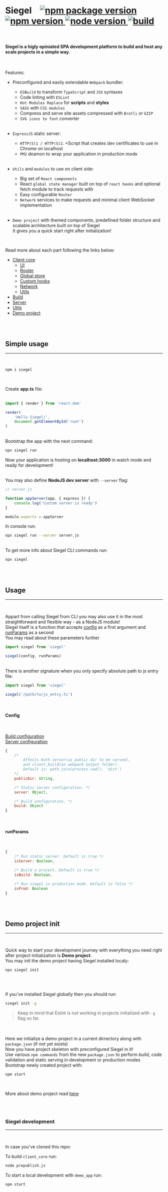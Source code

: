 <br />
<h1>
    Siegel&nbsp;&nbsp;&nbsp;

<a href='https://badge.fury.io/js/siegel' target='_blank'>
    <img src='https://badge.fury.io/js/siegel.svg' alt='npm package version' />
</a>

<a href=''>
    <img src='https://img.shields.io/badge/npm%20v-%3E%3D%207-brightgreen' alt='npm version' />
</a>

<a href=''>
    <img src='https://img.shields.io/badge/node%20v-%3E%3D%2016-brightgreen' alt='node version' />
</a>

<a href=''>
    <img src='https://github.com/cybercookie/siegel/workflows/build/badge.svg' alt='build' />
</a>
</h1>

<br />

#### Siegel is a higly opiniated SPA development platform to build and host any scale projects in a simple way.

<br />

Features:
- Preconfigured and easily extendable `Webpack` bundler:
    - `ESBuild` to transform `TypeScript` and `JSX` syntaxes
    - Code linting with `ESLint`
    - `Hot Modules Replace` for **scripts** and **styles**
    - `SASS` with `CSS modules`
    - Compress and serve site assets compressed with `Brotli` or `GZIP`
    - `SVG icons to font` converter<br /><br />

- `ExpressJS` static server:
    - `HTTP(S)1 / HTTP(S)2`. +Script that creates dev certificates to use in Chrome on localhost
    - `PM2` deamon to wrap your application in production mode<br /><br />

- `Utils` and `modules` to use on client side:
    - Big set of `React components`
    - React `global state manager` built on top of `react hooks` and optional fetch module to track requests with
    - Easy configurable `Router`
    - `Network` services to make requests and minimal client WebSocket implementation<br /><br />

- `Demo project` with themed components, predefined folder structure and scalable architecture built on top of Siegel<br />
    It gives you a quick start right after initialization!

<br />

Read more about each part following the links below:
- [Client core](https://github.com/CyberCookie/siegel/tree/master/client_core)
    - [UI](https://github.com/CyberCookie/siegel/tree/master/client_core/ui)
    - [Router](https://github.com/CyberCookie/siegel/tree/master/client_core/Router)
    - [Global store](https://github.com/CyberCookie/siegel/tree/master/client_core/store)
    - [Custom hooks](https://github.com/CyberCookie/siegel/tree/master/client_core/hooks)
    - [Network](https://github.com/CyberCookie/siegel/tree/master/client_core/network)
    - [Utils](https://github.com/CyberCookie/siegel/tree/master/client_core/utils)
- [Build](https://github.com/CyberCookie/siegel/tree/master/src/client_build)
- [Server](https://github.com/CyberCookie/siegel/tree/master/src/server)
- [Utils](https://github.com/CyberCookie/siegel/tree/master/src/utils)
- [Demo project](https://github.com/CyberCookie/siegel/tree/master/demo_app)

<br /><br />

## Simple usage

<hr /><br />

```sh
npm i siegel
```

<br />

Create **app.ts** file:<br /><br />

```js
import { render } from 'react-dom'

render(
    'Hello Siegel!',
    document.getElementById('root')
)
```


<br />
Bootstrap the app with the next command:<br />

```sh
npx siegel run
```

Now your application is hosting on **localhost:3000** in watch mode and ready for development!<br /><br />


You may also define **NodeJS dev server** with `--server` flag:<br />

```js
// server.js

function appServer(app, { express }) {
    console.log('Custom server is ready')
}

module.exports = appServer
```

In console run:<br />

```sh
npx siegel run --server server.js 
```


<br />
To get more info about Siegel CLI commands run:<br />

```sh
npx siegel
```

<br /><br />

## Usage

<hr /><br />

<p>
    Appart from calling Siegel from CLI you may also use it in the most straightforward and flexible way - as a NodeJS module!<br />
    Siegel itself is a function that accepts <a href='#config'>config</a> as a first argument and <a href='#runParams'>runParams</a> as a second<br />
    You may read about these parameters further
</p>


```js
import siegel from 'siegel'

siegel(config, runParams)
```


<br />
There is another signature when you only specify absolute path to js entry file:<br />

```js
import siegel from 'siegel'

siegel('/path/to/js_entry.ts')
```


<br />

#### <a id='config'>Config</a>

<br />

[Build configuration](https://github.com/CyberCookie/siegel/tree/master/src/client_build)<br />
[Server configuration](https://github.com/CyberCookie/siegel/tree/master/src/server)

```js
{   
    /*
        Affects both server(as public dir to be served),
        and client_build(as webpack output folder).
        Default is: path.join(process.cwd(), 'dist')
    */
    publicDir: String,

    /* Static server configuration. */
    server: Object,

    /* Build configuration. */
    build: Object
}
```

<br />

#### <a id='runParams'>runParams</a>

<br />

```js
{   
    /* Run static server. Default is true */
    isServer: Boolean,

    /* Build a project. Default is true */
    isBuild: Boolean,

    /* Run siegel in production mode. Default is false */
    isProd: Boolean
}
```


<br /><br />

## Demo project init

<hr /><br />

Quick way to start your development journey with everything you need right after project initialization is __Demo project__.<br />
You may init the demo project having Siegel installed localy:<br />

`npx siegel init`<br /><br />


<br />

If you've installed Siegel globally then you should run:<br />

```sh
siegel init -g
```

> Keep in mind that Eslint is not working in projects initialized with `-g` flag so far.<br />


<br /><br />
Here we initialize a demo project in a current dirrectory along with `package.json` (if not yet exists)<br />
Now you have project skeleton with preconfigured Siegel in it!<br />
Use various `npm commands` from the new `package.json` to perform build, code validation and static serving in development or production modes<br />
Bootstrap newly created project with:<br />

```sh
npm start
```


<br />

More about demo project read [here](https://github.com/CyberCookie/siegel/tree/master/demo_app)<br />


<br /><br />

### Siegel development

<hr /><br />

In case you've cloned this repo:<br />

To build `client_core` run:

```sh
node prepublish.js
```


To start a local development with `demo_app` run:

```sh
npm start
```
